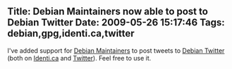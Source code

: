 Title: Debian Maintainers now able to post to Debian Twitter
Date: 2009-05-26 15:17:46
Tags: debian,gpg,identi.ca,twitter
---
I've added support for <a href="http://wiki.debian.org/Maintainers">Debian Maintainers</a> to post tweets to <a href="http://twitter.debian.net">Debian Twitter</a> (both on <a href="http://identi.ca/debianproject">Identi.ca</a> and <a href="http://twitter.com/debianproject">Twitter</a>). Feel free to use it.